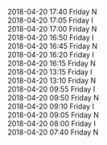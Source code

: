2018-04-20 17:40 Friday  N  
2018-04-20 17:05 Friday  I  
2018-04-20 17:00 Friday  N  
2018-04-20 16:50 Friday  I  
2018-04-20 16:45 Friday  N  
2018-04-20 16:20 Friday  I  
2018-04-20 16:15 Friday  N  
2018-04-20 13:15 Friday  I  
2018-04-20 13:10 Friday  N  
2018-04-20 09:55 Friday  I  
2018-04-20 09:50 Friday  N  
2018-04-20 09:10 Friday  I  
2018-04-20 09:05 Friday  N  
2018-04-20 08:00 Friday  I  
2018-04-20 07:40 Friday  N  
